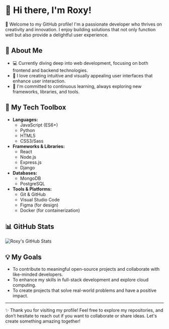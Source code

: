 # 👋 Hi there, I'm Roxy!

🌟 Welcome to my GitHub profile! I'm a passionate developer who thrives on creativity and innovation. I enjoy building solutions that not only function well but also provide a delightful user experience.

## 🚀 About Me
- 💻 Currently diving deep into web development, focusing on both frontend and backend technologies.
- 🎨 I love creating intuitive and visually appealing user interfaces that enhance user interaction.
- 🌱 I'm committed to continuous learning, always exploring new frameworks, libraries, and tools.

## 🔧 My Tech Toolbox
- **Languages:**
  - JavaScript (ES6+)
  - Python
  - HTML5
  - CSS3/Sass
- **Frameworks & Libraries:**
  - React
  - Node.js
  - Express.js
  - Django
- **Databases:**
  - MongoDB
  - PostgreSQL
- **Tools & Platforms:**
  - Git & GitHub
  - Visual Studio Code
  - Figma (for design)
  - Docker (for containerization)

## 📊 GitHub Stats
![Roxy's GitHub Stats](https://github-readme-stats.vercel.app/api?username=rx2v&show_icons=true&theme=radical)

## 💡 My Goals
- To contribute to meaningful open-source projects and collaborate with like-minded developers.
- To enhance my skills in full-stack development and explore cloud computing.
- To create projects that solve real-world problems and have a positive impact.

---

✨ Thank you for visiting my profile! Feel free to explore my repositories, and don’t hesitate to reach out if you want to collaborate or share ideas. Let's create something amazing together!
